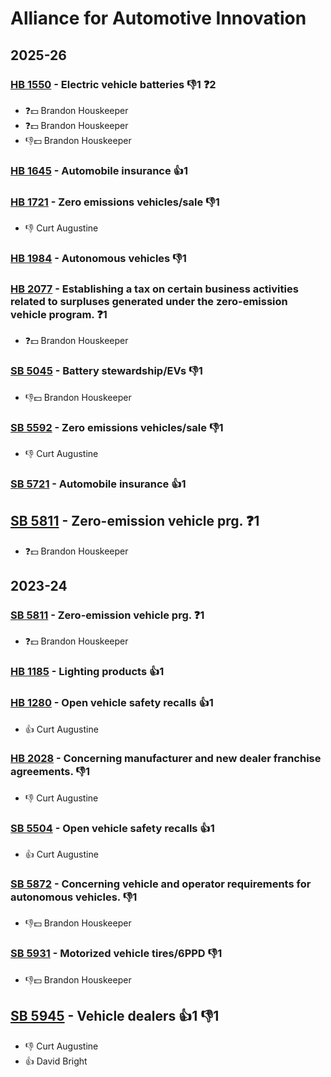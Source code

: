 # Alliance for Automotive Innovation
## 2025-26

### [HB 1550](/bill/2025-26/hb/1550/) - Electric vehicle batteries  👎1 ❓2
* ❓💵 Brandon Houskeeper
* ❓💵 Brandon Houskeeper
* 👎💵 Brandon Houskeeper

### [HB 1645](/bill/2025-26/hb/1645/) - Automobile insurance 👍1  

### [HB 1721](/bill/2025-26/hb/1721/) - Zero emissions vehicles/sale  👎1 
* 👎 Curt Augustine

### [HB 1984](/bill/2025-26/hb/1984/) - Autonomous vehicles  👎1 

### [HB 2077](/bill/2025-26/hb/2077/) - Establishing a tax on certain business activities related to surpluses generated under the zero-emission vehicle program.   ❓1
* ❓💵 Brandon Houskeeper

### [SB 5045](/bill/2025-26/sb/5045/) - Battery stewardship/EVs  👎1 
* 👎💵 Brandon Houskeeper

### [SB 5592](/bill/2025-26/sb/5592/) - Zero emissions vehicles/sale  👎1 
* 👎 Curt Augustine

### [SB 5721](/bill/2025-26/sb/5721/) - Automobile insurance 👍1  

## [SB 5811](/bill/2025-26/sb/5811/) - Zero-emission vehicle prg.   ❓1
* ❓💵 Brandon Houskeeper

## 2023-24

### [SB 5811](/bill/2023-24/sb/5811/) - Zero-emission vehicle prg.   ❓1
* ❓💵 Brandon Houskeeper

### [HB 1185](/bill/2023-24/hb/1185/) - Lighting products 👍1  

### [HB 1280](/bill/2023-24/hb/1280/) - Open vehicle safety recalls 👍1  
* 👍 Curt Augustine

### [HB 2028](/bill/2023-24/hb/2028/) - Concerning manufacturer and new dealer franchise agreements.  👎1 
* 👎 Curt Augustine

### [SB 5504](/bill/2023-24/sb/5504/) - Open vehicle safety recalls 👍1  
* 👍 Curt Augustine

### [SB 5872](/bill/2023-24/sb/5872/) - Concerning vehicle and operator requirements for autonomous vehicles.  👎1 
* 👎💵 Brandon Houskeeper

### [SB 5931](/bill/2023-24/sb/5931/) - Motorized vehicle tires/6PPD  👎1 
* 👎💵 Brandon Houskeeper

## [SB 5945](/bill/2023-24/sb/5945/) - Vehicle dealers 👍1 👎1 
* 👎 Curt Augustine
* 👍 David Bright
